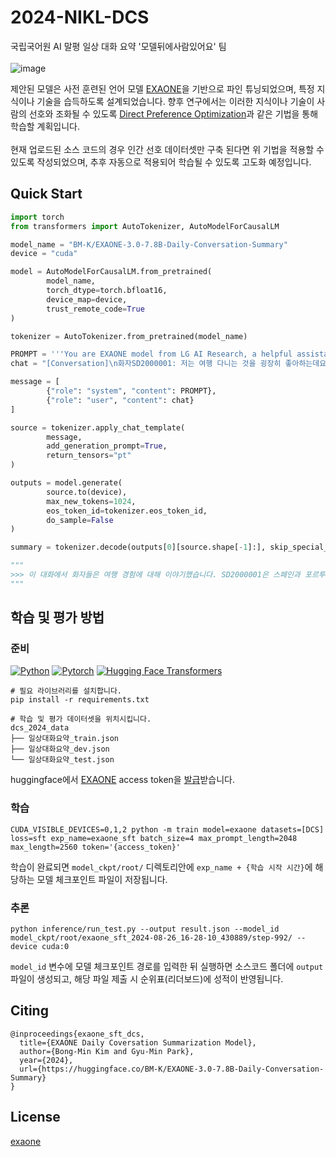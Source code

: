 # 2024-NIKL-DCS

국립국어원 AI 말평 일상 대화 요약 '모델뒤에사람있어요' 팀 <br><br>
![image](https://github.com/user-attachments/assets/e8b65f98-bd8a-4bcf-81d9-549e19cee408)

제안된 모델은 사전 훈련된 언어 모델 [EXAONE](https://huggingface.co/LGAI-EXAONE/EXAONE-3.0-7.8B-Instruct)을 기반으로 파인 튜닝되었으며, 특정 지식이나 기술을 습득하도록 설계되었습니다.
향후 연구에서는 이러한 지식이나 기술이 사람의 선호와 조화될 수 있도록 [Direct Preference Optimization](https://arxiv.org/abs/2305.18290)과 같은 기법을 통해 학습할 계획입니다.<br><br>
현재 업로드된 소스 코드의 경우 인간 선호 데이터셋만 구축 된다면 위 기법을 적용할 수 있도록 작성되었으며, 추후 자동으로 적용되어 학습될 수 있도록 고도화 예정입니다.

## Quick Start
```python
import torch
from transformers import AutoTokenizer, AutoModelForCausalLM

model_name = "BM-K/EXAONE-3.0-7.8B-Daily-Conversation-Summary"
device = "cuda"

model = AutoModelForCausalLM.from_pretrained(
        model_name,
        torch_dtype=torch.bfloat16,
        device_map=device,
        trust_remote_code=True
)

tokenizer = AutoTokenizer.from_pretrained(model_name)

PROMPT = '''You are EXAONE model from LG AI Research, a helpful assistant. Please answer the user's questions kindly.'''
chat = "[Conversation]\n화자SD2000001: 저는 여행 다니는 것을 굉장히 좋아하는데요. 그래가지고 스페인이나 뭐 영국 유럽 아니면 국내에서도 뭐 강릉이나 전주 같은 데를 많이 다녔는데\n화자SD2000001: 혹시 여행 다니는 거 좋아하시나요?\n화자SD2000002: 저 여행 다니는 거 되게 좋아해서 대학교 내내 여행을 엄청 많이 다녔었는데요.\n화자SD2000002: 제가 고등학교 때는 여행에 대해 흥미가 없었는데 그게 좀 아버지가 짠대로 패키지처럼 여행을 다녀서 그런 것 같아요.\n화자SD2000002: 그래서 대학교 간 이후로는 해외여행을 되게 많이 갔었는데 그중에서 제일 기 좋았던 거는 스페인이랑 포르투갈이었거든요.\n화자SD2000002: 어~ 혹시 포르투갈이나 스페인 유럽 쪽 다녀오신 적 있으신가요?\n화자SD2000001: 어~ 네. 저도 우연히 스페인과 포르투갈을 다녀왔었었습니다.\n화자SD2000001: 어~ 저는 스페인 중에서도 마드리드에 근교에 있었던 톨레도라는 지역이 굉장히 좋았는데요. 그 톨레도에서 특히 기억에 남았던 거는 거기에 대성당이 있는데 그 성당이 엄청 화려하더라고요. 그래서 거기를 꾸며논 거를 보면은 금을 엄청 많이 사용해가지고 되게 빤짝빤짝하고 좀 성당은 보통 좀 소박하다라는 인식이 있었는데 아~ 이렇게 화려한 성당도 있구나라는 거를 새롭게 알게 됐었습니다.\n화자SD2000001: 어~ 또 톨레도에 지역 음식도 같이 먹었었는데 아~ 이름은 지금 잘 생각이 나지는 않지만 굉장히 달달했던 그런 디저트 종류였는데 그~ 디저트도 먹고 그다음에 천천히 걸어 다니면서 주변 풍경도 보고 근교 여행만의 약간 소박한 맛이 있었다고 생각을 합니다.\n화자SD2000001: 어~ 또 물론 마드리드도 굉장히 좋았는데 유럽 여행을 많이 가셨다고 해서 혹시 톨레도도 가본 적이 있나요?\n화자SD2000002: 아~ 제가 톨레도도 다녀왔는데 저는 이제 여행 일정을 길게 잡아서 톨레도는 하루를 봤는데 도 그렇게 너무 더웠기 때문에 많이 보진 못한 것 같아요.\n화자SD2000002: 그때는 버스 관광버스를 타고 계속 돌아다니면서 이제 내리는 데마다 관광을 할 수 있는 버스를 탔는데요. 그 버스를 타고 전체를 다 내려서 보려고 했지만 날씨가 너무 더워서 금방 금방 이제 xx 장소로 넘어갔던 것 같 같습니다.\n화자SD2000002: 거기는 이제 고대 도시라고 해서 사람들이 많이 추천한 거에 비해서는 저는 하루를 잡기에는 조금 부족한 여행지라는 생각이 들었고\n화자SD2000002: 오히려 광장에서 쇼핑을 했던 게 더 기억에 남습니다.\n\n[Question]\n위 해외여행 주제에 대한 대화를 요약해주세요."

message = [
        {"role": "system", "content": PROMPT},
        {"role": "user", "content": chat}
]

source = tokenizer.apply_chat_template(
        message,
        add_generation_prompt=True,
        return_tensors="pt"
)

outputs = model.generate(
        source.to(device),
        max_new_tokens=1024,
        eos_token_id=tokenizer.eos_token_id,
        do_sample=False
)

summary = tokenizer.decode(outputs[0][source.shape[-1]:], skip_special_tokens=True).replace('\n',' ').replace('  ', ' ')

"""
>>> 이 대화에서 화자들은 여행 경험에 대해 이야기했습니다. SD2000001은 스페인과 포르투갈을 여행했다고 말했습니다. 특히 톨레도에서 화려한 대성당과 지역 음식을 먹었던 경험을 공유했습니다. SD2000002는 대학교 때부터 여행을 좋아했고, 고등학교 때는 아버지가 짜준 패키지 여행을 다녔기 때문에 여행에 흥미가 없었다고 말했습니다. 대학교 이후로는 스페인과 포르투갈을 여행했는데, 특히 스페인이 좋았다고 말했습니다. 또 톨레도도 다녀왔지만 날씨가 너무 더워서 많이 보지는 못했다고 말했습니다.
"""
```

## 학습 및 평가 방법

### 준비
[![Python](https://img.shields.io/badge/python-3.9-blue?logo=python&logoColor=FED643)](https://www.python.org/downloads/release/python-390/)
[![Pytorch](https://img.shields.io/badge/pytorch-2.1.2-red?logo=pytorch)](https://pytorch.org/get-started/previous-versions/)
[![Hugging Face Transformers](https://img.shields.io/badge/%F0%9F%A4%97-Transformers|4.42.3-pink?color=FF33CC)](https://github.com/huggingface/transformers)
```
# 필요 라이브러리를 설치합니다.
pip install -r requirements.txt
```

```
# 학습 및 평가 데이터셋을 위치시킵니다.
dcs_2024_data
├── 일상대화요약_train.json
├── 일상대화요약_dev.json
└── 일상대화요약_test.json
```

huggingface에서 [EXAONE](https://huggingface.co/LGAI-EXAONE/EXAONE-3.0-7.8B-Instruct) access token을 [발급](https://huggingface.co/docs/hub/security-tokens)받습니다.

### 학습

```
CUDA_VISIBLE_DEVICES=0,1,2 python -m train model=exaone datasets=[DCS] loss=sft exp_name=exaone_sft batch_size=4 max_prompt_length=2048 max_length=2560 token='{access_token}'
```

학습이 완료되면 `model_ckpt/root/` 디렉토리안에 `exp_name + {학습 시작 시간}`에 해당하는 모델 체크포인트 파일이 저장됩니다.

### 추론

```
python inference/run_test.py --output result.json --model_id model_ckpt/root/exaone_sft_2024-08-26_16-28-10_430889/step-992/ --device cuda:0
```

`model_id` 변수에 모델 체크포인트 경로를 입력한 뒤 실행하면 소스코드 폴더에 `output` 파일이 생성되고, 해당 파일 제출 시 순위표(리더보드)에 성적이 반영됩니다.

## Citing
```
@inproceedings{exaone_sft_dcs,
  title={EXAONE Daily Coversation Summarization Model},
  author={Bong-Min Kim and Gyu-Min Park},
  year={2024},
  url={https://huggingface.co/BM-K/EXAONE-3.0-7.8B-Daily-Conversation-Summary}
}
```

## License
[exaone](https://huggingface.co/LGAI-EXAONE/EXAONE-3.0-7.8B-Instruct/blob/main/LICENSE)
